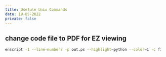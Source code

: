 ```yaml
---
title: Usefule Unix Commands
date: 19-05-2022
private: false
---
```


## change code file to PDF for EZ viewing

```bash
enscript -1 --line-numbers -p out.ps --highlight=python --color=1 -c file.py
```
